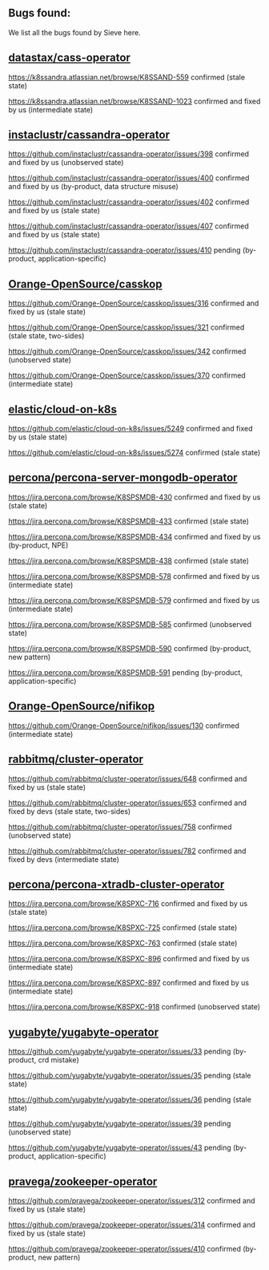 ## Bugs found:

We list all the bugs found by Sieve here.

## [datastax/cass-operator](https://github.com/datastax/cass-operator)
https://k8ssandra.atlassian.net/browse/K8SSAND-559 confirmed (stale state)
<!-- previously https://github.com/datastax/cass-operator/issues/412 -->

https://k8ssandra.atlassian.net/browse/K8SSAND-1023 confirmed and fixed by us (intermediate state)

## [instaclustr/cassandra-operator](https://github.com/instaclustr/cassandra-operator)
https://github.com/instaclustr/cassandra-operator/issues/398 confirmed and fixed by us (unobserved state)

https://github.com/instaclustr/cassandra-operator/issues/400 confirmed and fixed by us (by-product, data structure misuse)

https://github.com/instaclustr/cassandra-operator/issues/402 confirmed and fixed by us (stale state)

https://github.com/instaclustr/cassandra-operator/issues/407 confirmed and fixed by us (stale state)

https://github.com/instaclustr/cassandra-operator/issues/410 pending (by-product, application-specific)

## [Orange-OpenSource/casskop](https://github.com/Orange-OpenSource/casskop)
https://github.com/Orange-OpenSource/casskop/issues/316 confirmed and fixed by us (stale state)

https://github.com/Orange-OpenSource/casskop/issues/321 confirmed (stale state, two-sides)

https://github.com/Orange-OpenSource/casskop/issues/342 confirmed (unobserved state)

https://github.com/Orange-OpenSource/casskop/issues/370 confirmed (intermediate state)

## [elastic/cloud-on-k8s](https://github.com/elastic/cloud-on-k8s)
https://github.com/elastic/cloud-on-k8s/issues/5249 confirmed and fixed by us (stale state)

https://github.com/elastic/cloud-on-k8s/issues/5274 confirmed (stale state)

## [percona/percona-server-mongodb-operator](https://github.com/percona/percona-server-mongodb-operator)
https://jira.percona.com/browse/K8SPSMDB-430 confirmed and fixed by us (stale state)

https://jira.percona.com/browse/K8SPSMDB-433 confirmed (stale state)

https://jira.percona.com/browse/K8SPSMDB-434 confirmed and fixed by us (by-product, NPE)

https://jira.percona.com/browse/K8SPSMDB-438 confirmed (stale state)

https://jira.percona.com/browse/K8SPSMDB-578 confirmed and fixed by us (intermediate state)

https://jira.percona.com/browse/K8SPSMDB-579 confirmed and fixed by us (intermediate state)

https://jira.percona.com/browse/K8SPSMDB-585 confirmed (unobserved state)

https://jira.percona.com/browse/K8SPSMDB-590 confirmed (by-product, new pattern)

https://jira.percona.com/browse/K8SPSMDB-591 pending (by-product, application-specific)

## [Orange-OpenSource/nifikop](https://github.com/Orange-OpenSource/nifikop)
https://github.com/Orange-OpenSource/nifikop/issues/130 confirmed (intermediate state)

## [rabbitmq/cluster-operator](https://github.com/rabbitmq/cluster-operator)
https://github.com/rabbitmq/cluster-operator/issues/648 confirmed and fixed by us (stale state)

https://github.com/rabbitmq/cluster-operator/issues/653 confirmed and fixed by devs (stale state, two-sides)

https://github.com/rabbitmq/cluster-operator/issues/758 confirmed (unobserved state)

https://github.com/rabbitmq/cluster-operator/issues/782 confirmed and fixed by devs (intermediate state)

## [percona/percona-xtradb-cluster-operator](https://github.com/percona/percona-xtradb-cluster-operator)
https://jira.percona.com/browse/K8SPXC-716 confirmed and fixed by us (stale state)

https://jira.percona.com/browse/K8SPXC-725 confirmed (stale state)

https://jira.percona.com/browse/K8SPXC-763 confirmed (stale state)

https://jira.percona.com/browse/K8SPXC-896 confirmed and fixed by us (intermediate state)

https://jira.percona.com/browse/K8SPXC-897 confirmed and fixed by us (intermediate state)

https://jira.percona.com/browse/K8SPXC-918 confirmed (unobserved state)

## [yugabyte/yugabyte-operator](https://github.com/yugabyte/yugabyte-operator)
https://github.com/yugabyte/yugabyte-operator/issues/33 pending (by-product, crd mistake)

https://github.com/yugabyte/yugabyte-operator/issues/35 pending (stale state)

https://github.com/yugabyte/yugabyte-operator/issues/36 pending (stale state)

https://github.com/yugabyte/yugabyte-operator/issues/39 pending (unobserved state)

https://github.com/yugabyte/yugabyte-operator/issues/43 pending (by-product, application-specific)

## [pravega/zookeeper-operator](https://github.com/pravega/zookeeper-operator)
https://github.com/pravega/zookeeper-operator/issues/312 confirmed and fixed by us (stale state)

https://github.com/pravega/zookeeper-operator/issues/314 confirmed and fixed by us (stale state)

https://github.com/pravega/zookeeper-operator/issues/410 confirmed (by-product, new pattern)
